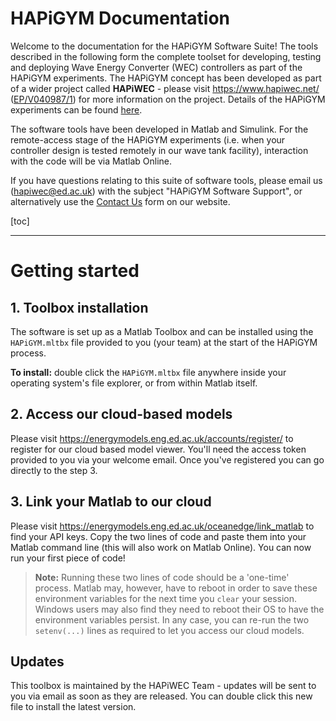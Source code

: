 # HAPiGYM Documentation

Welcome to the documentation for the HAPiGYM Software Suite! The tools described in the following form the complete toolset for developing, testing and deploying Wave Energy Converter (WEC) controllers as part of the HAPiGYM experiments. The HAPiGYM concept has been developed as part of a wider project called **HAPiWEC** - please visit https://www.hapiwec.net/ ([EP/V040987/1](https://gow.epsrc.ukri.org/NGBOViewGrant.aspx?GrantRef=EP/V040987/1)) for more information on the project. Details of the HAPiGYM experiments can be found [here](https://www.hapiwec.net/hapigym/).

The software tools have been developed in Matlab and Simulink. For the remote-access stage of the HAPiGYM experiments (i.e. when your controller design is tested remotely in our wave tank facility), interaction with the code will be via Matlab Online.

If you have questions relating to this suite of software tools, please email us (hapiwec@ed.ac.uk) with the subject "HAPiGYM Software Support", or alternatively use the [Contact Us](https://www.hapiwec.net/get-in-touch/) form on our website.


[toc]

---

# Getting started

## 1. Toolbox installation

The software is set up as a Matlab Toolbox and can be installed using the `HAPiGYM.mltbx` file provided to you (your team) at the start of the HAPiGYM process.

**To install:** double click the `HAPiGYM.mltbx` file anywhere inside your operating system's file explorer, or from within Matlab itself.

## 2. Access our cloud-based models

Please visit https://energymodels.eng.ed.ac.uk/accounts/register/ to register for our cloud based model viewer. You'll need the access token provided to you via your welcome email. Once you've registered you can go directly to the step 3. 

## 3. Link your Matlab to our cloud

Please visit https://energymodels.eng.ed.ac.uk/oceanedge/link_matlab to find your API keys. Copy the two lines of code and paste them into your Matlab command line (this will also work on Matlab Online). You can now run your first piece of code!

> **Note:** Running these two lines of code should be a 'one-time' process. Matlab may, however, have to reboot in order to save these environment variables for the next time you `clear` your session. Windows users may also find they need to reboot their OS to have the environment variables persist. In any case, you can re-run the two `setenv(...)` lines as required to let you access our cloud models.

## Updates

This toolbox is maintained by the HAPiWEC Team - updates will be sent to you via email as soon as they are released. You can double click this new file to install the latest version.